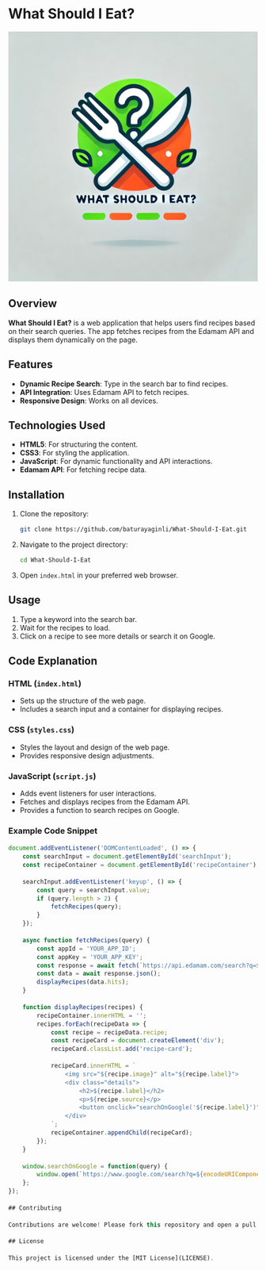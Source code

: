 # What Should I Eat?

![Project Logo](logo.png)

## Overview

**What Should I Eat?** is a web application that helps users find recipes based on their search queries. The app fetches recipes from the Edamam API and displays them dynamically on the page.

## Features

- **Dynamic Recipe Search**: Type in the search bar to find recipes.
- **API Integration**: Uses Edamam API to fetch recipes.
- **Responsive Design**: Works on all devices.

## Technologies Used

- **HTML5**: For structuring the content.
- **CSS3**: For styling the application.
- **JavaScript**: For dynamic functionality and API interactions.
- **Edamam API**: For fetching recipe data.

## Installation

1. Clone the repository:
    ```bash
    git clone https://github.com/baturayaginli/What-Should-I-Eat.git
    ```
2. Navigate to the project directory:
    ```bash
    cd What-Should-I-Eat
    ```
3. Open `index.html` in your preferred web browser.

## Usage

1. Type a keyword into the search bar.
2. Wait for the recipes to load.
3. Click on a recipe to see more details or search it on Google.

## Code Explanation

### HTML (`index.html`)
- Sets up the structure of the web page.
- Includes a search input and a container for displaying recipes.

### CSS (`styles.css`)
- Styles the layout and design of the web page.
- Provides responsive design adjustments.

### JavaScript (`script.js`)
- Adds event listeners for user interactions.
- Fetches and displays recipes from the Edamam API.
- Provides a function to search recipes on Google.

### Example Code Snippet

```javascript
document.addEventListener('DOMContentLoaded', () => {
    const searchInput = document.getElementById('searchInput');
    const recipeContainer = document.getElementById('recipeContainer');

    searchInput.addEventListener('keyup', () => {
        const query = searchInput.value;
        if (query.length > 2) {
            fetchRecipes(query);
        }
    });

    async function fetchRecipes(query) {
        const appId = 'YOUR_APP_ID';
        const appKey = 'YOUR_APP_KEY';
        const response = await fetch(`https://api.edamam.com/search?q=${query}&app_id=${appId}&app_key=${appKey}`);
        const data = await response.json();
        displayRecipes(data.hits);
    }

    function displayRecipes(recipes) {
        recipeContainer.innerHTML = '';
        recipes.forEach(recipeData => {
            const recipe = recipeData.recipe;
            const recipeCard = document.createElement('div');
            recipeCard.classList.add('recipe-card');

            recipeCard.innerHTML = `
                <img src="${recipe.image}" alt="${recipe.label}">
                <div class="details">
                    <h2>${recipe.label}</h2>
                    <p>${recipe.source}</p>
                    <button onclick="searchOnGoogle('${recipe.label}')">Search this on Google</button>
                </div>
            `;
            recipeContainer.appendChild(recipeCard);
        });
    }

    window.searchOnGoogle = function(query) {
        window.open(`https://www.google.com/search?q=${encodeURIComponent(query)} recipe`, '_blank');
    };
});

## Contributing

Contributions are welcome! Please fork this repository and open a pull request to add new features or fix bugs.

## License

This project is licensed under the [MIT License](LICENSE).

